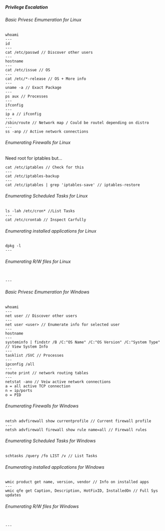 ##### Privilege Escalation

###### Basic Privesc Emumeration for Linux
```
whoami
---
id
---
cat /etc/passwd // Discover other users
---
hostname
---
cat /etc/issue // OS
--- 
cat /etc/*-release // OS + More info
---
uname -a // Exact Package
---
ps aux // Processes
---
ifconfig
---
ip a // ifconfig
---
/sbin/route // Network map / Could be routel depending on distro
---
ss -anp // Active network connections
```


###### Enumerating Firewalls for Linux
Need root for iptables but...
```
cat /etc/iptables // Check for this 
---
cat /etc/iptables-backup
---
cat /etc/iptables | grep 'iptables-save' // iptables-restore
```
###### Enumerating Scheduled Tasks for Linux
```
ls -lah /etc/cron* //List Tasks
---
cat /etc/crontab // Inspect Carfully 
```
###### Enumerating installed applications for Linux
```
dpkg -l
---
```
###### Enumerating R/W files for Linux
```

---
```
###### Basic Privesc Emumeration for Windows
```
whoami
---
net user // Discover other users
---
net user <user> // Enumerate info for selected user
---
hostname
---
systeminfo | findstr /B /C:"OS Name" /C:"OS Version" /C:"System Type" // View System Info
---
tasklist /SVC // Processes
---
ipconfig /all
---
route print // network routing tables 
---
netstat -ano // Veiw active network connections 
a = all active TCP connection
n = ip/ports
o = PID
```
###### Enumerating Firewalls for Windows
```
netsh advfirewall show currentprofile // Current firewall profile
---
netsh advfirewall firewall show rule name=all // Firewall rules
```
###### Enumerating Scheduled Tasks for Windows
```
schtasks /query /fo LIST /v // List Tasks
```
###### Enumerating installed applications for Windows
```
wmic product get name, version, vendor // Info on installed apps
---
wmic qfe get Caption, Description, HotFixID, InstalledOn // Full Sys updates
```
###### Enumerating R/W files for Windows
```

---
```
